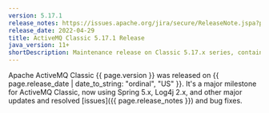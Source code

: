 ```yaml
---
version: 5.17.1
release_notes: https://issues.apache.org/jira/secure/ReleaseNote.jspa?projectId=12311210&version=12351348
release_date: 2022-04-29
title: ActiveMQ Classic 5.17.1 Release
java_version: 11+
shortDescription: Maintenance release on Classic 5.17.x series, containing Spring 5.3.19, XBean 4.21, and a lot of other changes.
---
```

Apache ActiveMQ Classic {{ page.version }} was released on {{ page.release_date | date_to_string: "ordinal", "US" }}. It's a major milestone for ActiveMQ Classic, now using Spring 5.x, Log4j 2.x, and other major updates and resolved [issues]({{ page.release_notes }}) and bug fixes.
